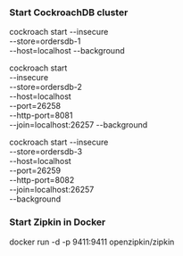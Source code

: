 ### Start CockroachDB cluster

cockroach start --insecure \
--store=ordersdb-1 \
--host=localhost
--background

cockroach start \
--insecure \
--store=ordersdb-2 \
--host=localhost \
--port=26258 \
--http-port=8081 \
--join=localhost:26257
--background

cockroach start --insecure \
--store=ordersdb-3 \
--host=localhost \
--port=26259 \
--http-port=8082 \
--join=localhost:26257 \
--background

### Start Zipkin in Docker
docker run -d -p 9411:9411 openzipkin/zipkin
